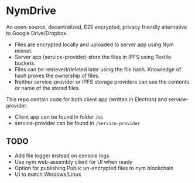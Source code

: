 # NymDrive

An open-source, decentralized, E2E encrypted, privacy friendly alternative to Google Drive/Dropbox.

- Files are encrypted locally and uploaded to server app using Nym mixnet. 
- Server app (service-provider) store the files in IPFS using Textile buckets. 
- Files can be retrieved/deleted later using the file hash. Knowledge of hash proves the ownership of files.
- Neither service-provider or IPFS storage providers can see the contents or name of the stored files.


This repo contain code for both client app (written in Electron) and service-provider.

- Client app can be found in folder `/ui`
- service-provider can be found in `/service-provider`


## TODO
- Add file logger instead on console logs
- Use nym web-assembly client for UI when ready
- Option for publishing Public un-encrypted files to nym blockchain
- UI to match Windows/Linux